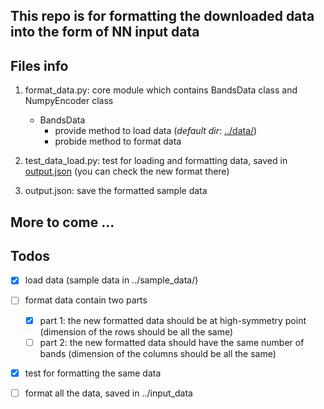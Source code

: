 ## This repo is for formatting the downloaded data into the form of NN input data

## Files info

1. format_data.py: core module which contains BandsData class and NumpyEncoder class
    - BandsData
      - provide method to load data (*default dir*: [../data/](../data/))
      - probide method to format data         

2. test_data_load.py: test for loading and formatting data, saved in [output.json](output.json) (you can check the new format there)

3. output.json: save the formatted sample data

## More to come ...

## Todos

- [x] load data (sample data in ../sample_data/)
- [ ] format data contain two parts
  - [x] part 1: the new formatted data should be at high-symmetry point (dimension of the rows should be all the same)
  - [ ] part 2: the new formatted data should have the same number of bands (dimension of the columns should be all the same)
- [x] test for formatting the same data
- [ ] format all the data, saved in ../input_data

